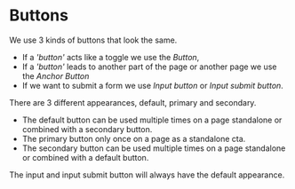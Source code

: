 # Buttons

We use 3 kinds of buttons that look the same.
- If a *'button'* acts like a toggle we use the *Button*,
- If a *'button'* leads to another part of the page or another page we use the *Anchor Button*
- If we want to submit a form we use *Input button* or *Input submit button*.

There are 3 different appearances, default, primary and secondary.
- The default button can be used multiple times on a page standalone or combined with a secondary button.
- The primary button only once on a page as a standalone cta.
- The secondary button can be used multiple times on a page standalone or combined with a default button.

The input and input submit button will always have the default appearance.
